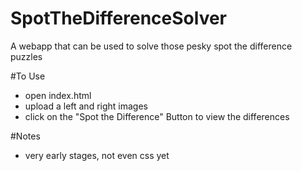 # SpotTheDifferenceSolver
A webapp that can be used to solve those pesky spot the difference puzzles

#To Use
- open index.html
- upload a left and right images
- click on the "Spot the Difference" Button to view the differences

#Notes
- very early stages, not even css yet
